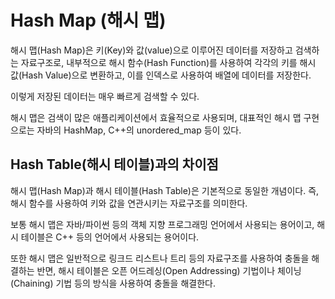 # Hash Map (해시 맵)

해시 맵(Hash Map)은 키(Key)와 값(value)으로 이루어진 데이터를 저장하고 검색하는 자료구조로, 내부적으로 해시 함수(Hash Function)를 사용하여 각각의 키를 해시 값(Hash Value)으로 변환하고, 이를 인덱스로 사용하여 배열에 데이터를 저장한다.

이렇게 저장된 데이터는 매우 빠르게 검색할 수 있다.

해시 맵은 검색이 많은 애플리케이션에서 효율적으로 사용되며, 대표적인 해시 맵 구현으로는 자바의 HashMap, C++의 unordered_map 등이 있다.

## Hash Table(해시 테이블)과의 차이점

해시 맵(Hash Map)과 해시 테이블(Hash Table)은 기본적으로 동일한 개념이다. 즉, 해시 함수를 사용하여 키와 값을 연관시키는 자료구조를 의미한다.

보통 해시 맵은 자바/파이썬 등의 객체 지향 프로그래밍 언어에서 사용되는 용어이고, 해시 테이블은 C++ 등의 언어에서 사용되는 용어이다.

또한 해시 맵은 일반적으로 링크드 리스트나 트리 등의 자료구조를 사용하여 충돌을 해결하는 반면, 해시 테이블은 오픈 어드레싱(Open Addressing) 기법이나 체이닝(Chaining) 기법 등의 방식을 사용하여 충돌을 해결한다.
